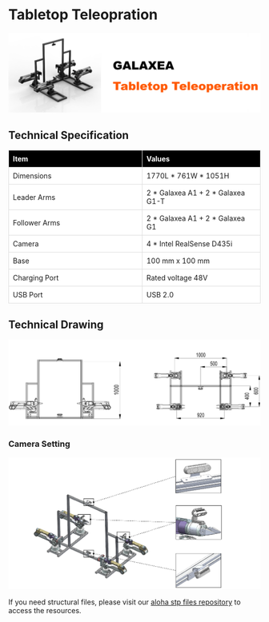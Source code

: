 # Tabletop Teleopration

![Aloha_title](assets/Tabletop_Teleopration.png)
## Technical Specification

<table style="border-collapse: collapse; width: 100%;">
    <thead>
        <tr style="background-color: black; color: white; text-align: left;">
            <th style="vertical-align: middle; padding: 8px; border: 1px solid #ddd; width: 250px;">Item</th>
            <th style="vertical-align: middle; padding: 8px; border: 1px solid #ddd;">Values</th>
        </tr>
    </thead>
    <tbody>
        <tr style="background-color: white; text-align: left;">
            <td style="vertical-align: middle; padding: 8px; border: 1px solid #ddd; width: 250px;">Dimensions</td>
            <td style="vertical-align: middle; padding: 8px; border: 1px solid #ddd;">1770L * 761W * 1051H</td>
        </tr>
        <tr style="background-color: white; text-align: left;">
            <td style="vertical-align: middle; padding: 8px; border: 1px solid #ddd; width: 250px;">Leader Arms</td>
            <td style="vertical-align: middle; padding: 8px; border: 1px solid #ddd;">2 * Galaxea A1 + 2 * Galaxea G1-T</td>
        </tr>
        <tr style="background-color: white; text-align: left;">
            <td style="vertical-align: middle; padding: 8px; border: 1px solid #ddd; width: 250px;">Follower Arms</td>
            <td style="vertical-align: middle; padding: 8px; border: 1px solid #ddd;">2 * Galaxea A1 + 2 * Galaxea G1</td>
        </tr>
        <tr style="background-color: white; text-align: left;">
            <td style="vertical-align: middle; padding: 8px; border: 1px solid #ddd; width: 250px;">Camera</td>
            <td style="vertical-align: middle; padding: 8px; border: 1px solid #ddd;">4 * Intel RealSense D435i</td>
        </tr>
        <tr style="background-color: white; text-align: left;">
            <td style="vertical-align: middle; padding: 8px; border: 1px solid #ddd; width: 250px;">Base</td>
            <td style="vertical-align: middle; padding: 8px; border: 1px solid #ddd;">100 mm x 100 mm</td>
        </tr>
        <tr style="background-color: white; text-align: left;">
            <td style="vertical-align: middle; padding: 8px; border: 1px solid #ddd; width: 250px;">Charging Port</td>
            <td style="vertical-align: middle; padding: 8px; border: 1px solid #ddd;">Rated voltage 48V</td>
        </tr>
        <tr style="background-color: white; text-align: left;">
            <td style="vertical-align: middle; padding: 8px; border: 1px solid #ddd; width: 250px;">USB Port</td>
            <td style="vertical-align: middle; padding: 8px; border: 1px solid #ddd;">USB 2.0</td>
        </tr>
    </tbody>
</table>

## Technical Drawing

![img](assets/aloha_3.png)
### Camera Setting

![img](assets/aloha_2.png)

If you need structural files, please visit our [aloha stp files repository](https://github.com/userguide-galaxea/aloha) to access the resources.